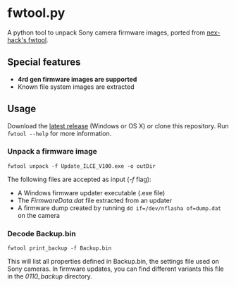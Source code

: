 # fwtool.py #

A python tool to unpack Sony camera firmware images, ported from [nex-hack's fwtool](http://www.personal-view.com/faqs/sony-hack/fwtool).

## Special features ###
* **4rd gen firmware images are supported**
* Known file system images are extracted

## Usage ##
Download the [latest release](https://github.com/ma1co/fwtool.py/releases/latest) (Windows or OS X) or clone this repository. Run `fwtool --help` for more information.

### Unpack a firmware image ###
    fwtool unpack -f Update_ILCE_V100.exe -o outDir

The following files are accepted as input (*-f* flag):
* A Windows firmware updater executable (.exe file)
* The *FirmwareData.dat* file extracted from an updater
* A firmware dump created by running `dd if=/dev/nflasha of=dump.dat` on the camera

### Decode Backup.bin ###
    fwtool print_backup -f Backup.bin

This will list all properties defined in Backup.bin, the settings file used on Sony cameras. In firmware updates, you can find different variants this file in the *0110_backup* directory.
